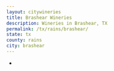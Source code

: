 ```yaml
---
layout: citywineries
title: Brashear Wineries
description: Wineries in Brashear, TX
permalink: /tx/rains/brashear/
state: tx
county: rains
city: brashear
---
```

-

